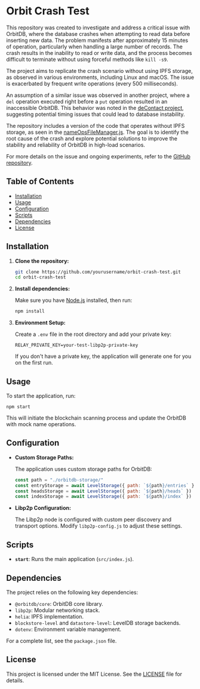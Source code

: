 # Orbit Crash Test

This repository was created to investigate and address a critical issue with OrbitDB, where the database crashes when attempting to read data before inserting new data. The problem manifests after approximately 15 minutes of operation, particularly when handling a large number of records. The crash results in the inability to read or write data, and the process becomes difficult to terminate without using forceful methods like `kill -s9`.

The project aims to replicate the crash scenario without using IPFS storage, as observed in various environments, including Linux and macOS. The issue is exacerbated by frequent write operations (every 500 milliseconds).

An assumption of a similar issue was observed in another project, where a `del` operation executed right before a `put` operation resulted in an inaccessible OrbitDB. This behavior was noted in the [deContact project](https://github.com/silkroadnomad/deContact/blob/14bf22110e348eac16ae7407f258c6e4b5d76bd3/src/lib/network/p2p-operations.js#L476), suggesting potential timing issues that could lead to database instability.

The repository includes a version of the code that operates without IPFS storage, as seen in the [nameOpsFileManager.js](https://github.com/silkroadnomad/orbitdb-crashtest/blob/without-ipfs-storage/nameOpsFileManager.js#L23). The goal is to identify the root cause of the crash and explore potential solutions to improve the stability and reliability of OrbitDB in high-load scenarios.

For more details on the issue and ongoing experiments, refer to the [GitHub repository](https://github.com/silkroadnomad/orbitdb-crashtest).

## Table of Contents

- [Installation](#installation)
- [Usage](#usage)
- [Configuration](#configuration)
- [Scripts](#scripts)
- [Dependencies](#dependencies)
- [License](#license)

## Installation

1. **Clone the repository:**

   ```bash
   git clone https://github.com/yourusername/orbit-crash-test.git
   cd orbit-crash-test
   ```

2. **Install dependencies:**

   Make sure you have [Node.js](https://nodejs.org/) installed, then run:

   ```bash
   npm install
   ```

3. **Environment Setup:**

   Create a `.env` file in the root directory and add your private key:

   ```plaintext
   RELAY_PRIVATE_KEY=your-test-libp2p-private-key
   ```

   If you don't have a private key, the application will generate one for you on the first run.

## Usage

To start the application, run:

```npm start```


This will initiate the blockchain scanning process and update the OrbitDB with mock name operations.

## Configuration

- **Custom Storage Paths:**

  The application uses custom storage paths for OrbitDB:

  ```javascript
  const path = "./orbitdb-storage/"
  const entryStorage = await LevelStorage({ path: `${path}/entries` })
  const headsStorage = await LevelStorage({ path: `${path}/heads` })
  const indexStorage = await LevelStorage({ path: `${path}/index` })
  ```

- **Libp2p Configuration:**

  The Libp2p node is configured with custom peer discovery and transport options. Modify `libp2p-config.js` to adjust these settings.

## Scripts

- **`start`**: Runs the main application (`src/index.js`).

## Dependencies

The project relies on the following key dependencies:

- `@orbitdb/core`: OrbitDB core library.
- `libp2p`: Modular networking stack.
- `helia`: IPFS implementation.
- `blockstore-level` and `datastore-level`: LevelDB storage backends.
- `dotenv`: Environment variable management.

For a complete list, see the `package.json` file.

## License

This project is licensed under the MIT License. See the [LICENSE](LICENSE) file for details.